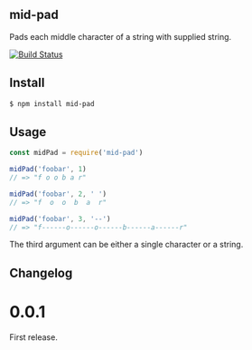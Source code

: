 ## mid-pad

Pads each middle character of a string with supplied string.

[![Build Status][travis-image]][travis-url]

## Install

```bash
$ npm install mid-pad
```

## Usage

```js
const midPad = require('mid-pad')

midPad('foobar', 1)
// => "f o o b a r"

midPad('foobar', 2, ' ')
// => "f  o  o  b  a  r"

midPad('foobar', 3, '--')
// => "f------o------o------b------a------r"
```

The third argument can be either a single character or a string.

## Changelog

# 0.0.1

First release.

[travis-image]: https://travis-ci.org/aalaap/mid-pad.svg?branch=master
[travis-url]: https://travis-ci.org/aalaap/mid-pad
